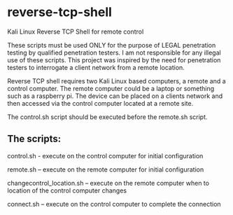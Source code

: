 ﻿# reverse-tcp-shell 
Kali Linux Reverse TCP Shell for remote control

These scripts must be used ONLY for the purpose of LEGAL penetration testing by qualified penetration testers.  I am not responsible for any illegal use of these scripts.  This project was inspired by the need for penetration testers to interrogate a client network from a remote location.

Reverse TCP shell requires two Kali Linux based computers, a remote and a control computer.  The remote computer could be a laptop or something such as a raspberry pi.  The device can be placed on a clients network and then accessed via the control computer located at a remote site.

The control.sh script should be executed before the remote.sh script.

The scripts:
------------
control.sh - execute on the control computer for initial configuration

remote.sh – execute on the remote computer for initial configuration

changecontrol_location.sh – execute on the remote computer when to location of the control computer changes

connect.sh – execute on the control computer to complete the connection



  
